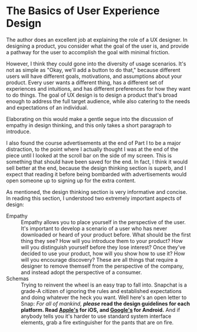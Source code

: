 # The Basics of User Experience Design

The author does an excellent job at explaining the role of a UX designer. In designing a product, you consider what the goal of the user is, and provide a pathway for the user to accomplish the goal with minimal friction.

However, I think they could gone into the diversity of usage scenarios. It's not as simple as "Okay, we'll add a button to do that," because different users will have different goals, motivations, and assumptions about your product. Every user wants a different thing, has a different set of experiences and intuitions, and has different preferences for how they want to do things. The goal of UX design is to design a product that's broad enough to address the full target audience, while also catering to the needs and expectations of an individual.

Elaborating on this would make a gentle segue into the discussion of empathy in design thinking, and this only takes a short paragraph to introduce.

I also found the course advertisements at the end of Part I to be a major distraction, to the point where I actually thought I was at the end of the piece until I looked at the scroll bar on the side of my screen. This is something that should have been saved for the end. In fact, I think it would sell better at the end, because the design thinking section is superb, and I expect that reading it before being bombarded with advertisements would open someone up to signing up for the extra content.

As mentioned, the design thinking section is very informative and concise. In reading this section, I understood two extremely important aspects of design:

 <dl>
  <dt>Empathy</dt>
  <dd>Empathy allows you to place yourself in the perspective of the user. It's important to develop a scenario of a user who has never downloaded or heard of your product before. What should be the first thing they see? How will you introduce them to your product? How will you distinguish yourself before they lose interest? Once they've decided to use your product, how will you show how to use it? How will you encourage discovery? These are all things that require a designer to remove themself from the perspective of the company, and instead adopt the perspective of a consumer.</dd>
  <dt>Schemas</dt>
  <dd>Trying to reinvent the wheel is an easy trap to fall into. Snapchat is a grade-A citizen of ignoring the rules and established expectations and doing whatever the heck you want. Well here's an open letter to Snap: <i>For all of mankind, </i><b><i>please</i> read the design guidelines for each platform. Read <a href='https://developer.apple.com/design/human-interface-guidelines/ios/'>Apple's</a> for iOS, and <a href='https://material.io/design'>Google's</a> for Android.</b> And if anybody tells you it's harder to use standard system interface elements, grab a fire extinguisher for the pants that are on fire.</dd>
 </dl>
